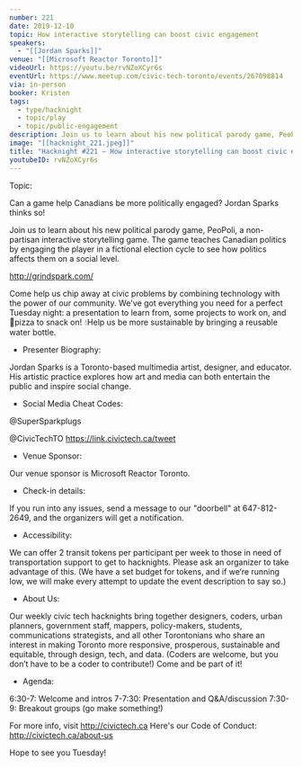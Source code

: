 ```yaml
---
number: 221
date: 2019-12-10
topic: How interactive storytelling can boost civic engagement
speakers:
  - "[[Jordan Sparks]]"
venue: "[[Microsoft Reactor Toronto]]"
videoUrl: https://youtu.be/rvNZoXCyr6s
eventUrl: https://www.meetup.com/civic-tech-toronto/events/267098814
via: in-person
booker: Kristen
tags:
  - type/hacknight
  - topic/play
  - topic/public-engagement
description: Join us to learn about his new political parody game, PeoPoli, a non-partisan interactive storytelling game. The game teaches Canadian politics by engaging the player in a fictional election cycle to see how politics affects them on a social level. http://grindspark.com/
image: "[[hacknight_221.jpeg]]"
title: "Hacknight #221 – How interactive storytelling can boost civic engagement"
youtubeID: rvNZoXCyr6s
---
```


Topic:

Can a game help Canadians be more politically engaged? Jordan Sparks thinks so!

Join us to learn about his new political parody game, PeoPoli, a non-partisan interactive storytelling game. The game teaches Canadian politics by engaging the player in a fictional election cycle to see how politics affects them on a social level.

http://grindspark.com/

Come help us chip away at civic problems by combining technology with the power of our community. We've got everything you need for a perfect Tuesday night: a presentation to learn from, some projects to work on, and 🍕pizza to snack on! 💧Help us be more sustainable by bringing a reusable water bottle.

+ Presenter Biography:

Jordan Sparks is a Toronto-based multimedia artist, designer, and educator. His artistic practice explores how art and media can both entertain the public and inspire social change.

+ Social Media Cheat Codes:

@SuperSparkplugs

@CivicTechTO 
https://link.civictech.ca/tweet

+ Venue Sponsor:

Our venue sponsor is Microsoft Reactor Toronto.

+ Check-in details:

If you run into any issues, send a message to our "doorbell" at 647-812-2649, and the organizers will get a notification.

+ Accessibility:

We can offer 2 transit tokens per participant per week to those in need of transportation support to get to hacknights. Please ask an organizer to take advantage of this. (We have a set budget for tokens, and if we’re running low, we will make every attempt to update the event description to say so.)

+ About Us:

Our weekly civic tech hacknights bring together designers, coders, urban planners, government staff, mappers, policy-makers, students, communications strategists, and all other Torontonians who share an interest in making Toronto more responsive, prosperous, sustainable and equitable, through design, tech, and data. (Coders are welcome, but you don’t have to be a coder to contribute!) Come and be part of it!

+ Agenda:

6:30-7: Welcome and intros
7-7:30: Presentation and Q&A/discussion
7:30-9: Breakout groups (go make something!)

For more info, visit http://civictech.ca
Here's our Code of Conduct: http://civictech.ca/about-us

Hope to see you Tuesday!
